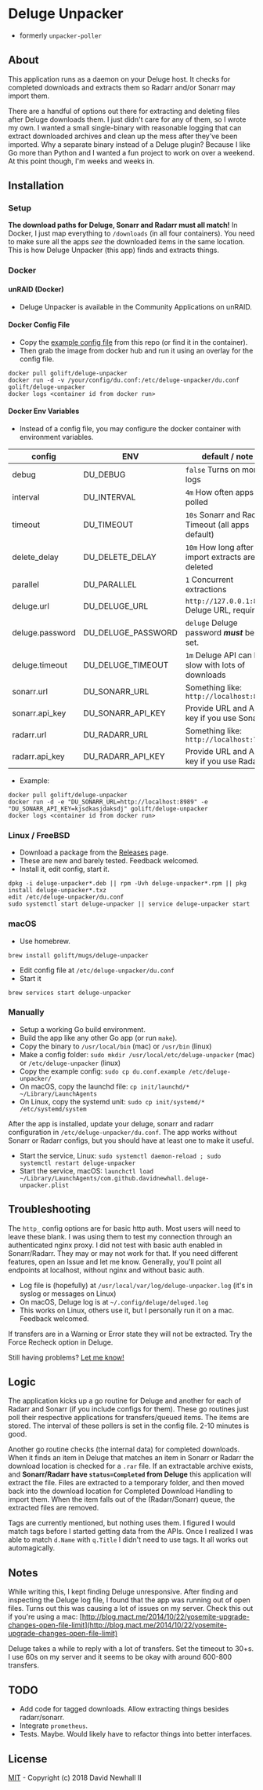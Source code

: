 # Deluge Unpacker

-   formerly `unpacker-poller`

## About

This application runs as a daemon on your Deluge host. It checks for completed
downloads and extracts them so Radarr and/or Sonarr may import them.

There are a handful of options out there for extracting and deleting files after
Deluge downloads them. I just didn't care for any of them, so I wrote my own. I
wanted a small single-binary with reasonable logging that can extract downloaded
archives and clean up the mess after they've been imported. Why a separate binary
instead of a Deluge plugin? Because I like Go more than Python and I wanted a fun
project to work on over a weekend. At this point though, I'm weeks and weeks in.

## Installation

### Setup

**The download paths for Deluge, Sonarr and Radarr must all match!** In Docker,
I just map everything to `/downloads` (in all four containers). You need to make
sure all the apps _see_ the downloaded items in the same location. This is how
Deluge Unpacker (this app) finds and extracts things.

### Docker

#### unRAID (Docker)

-   Deluge Unpacker is available in the Community Applications on unRAID.

#### Docker Config File

-   Copy the [example config file](examples/du.conf.example) from this repo (or find it in the container).
-   Then grab the image from docker hub and run it using an overlay for the config file.

```shell
docker pull golift/deluge-unpacker
docker run -d -v /your/config/du.conf:/etc/deluge-unpacker/du.conf golift/deluge-unpacker
docker logs <container id from docker run>
```

#### Docker Env Variables

-   Instead of a config file, you may configure the docker container with environment
    variables.

|config|ENV|default / note|
|---|---|---|
debug|DU_DEBUG|`false` Turns on more logs
interval|DU_INTERVAL|`4m` How often apps are polled
timeout|DU_TIMEOUT|`10s` Sonarr and Radarr Timeout (all apps default)
delete_delay|DU_DELETE_DELAY|`10m` How long after import extracts are deleted
parallel|DU_PARALLEL|`1` Concurrent extractions
deluge.url|DU_DELUGE_URL|`http://127.0.0.1:8112` Deluge URL, required!
deluge.password|DU_DELUGE_PASSWORD|`deluge` Deluge password **_must_** be set.
deluge.timeout|DU_DELUGE_TIMEOUT|`1m` Deluge API can be slow with lots of downloads
sonarr.url|DU_SONARR_URL|Something like: `http://localhost:8989`
sonarr.api_key|DU_SONARR_API_KEY|Provide URL and API key if you use Sonarr
radarr.url|DU_RADARR_URL|Something like: `http://localhost:7878`
radarr.api_key|DU_RADARR_API_KEY|Provide URL and API key if you use Radarr

- Example:

```shell
docker pull golift/deluge-unpacker
docker run -d -e "DU_SONARR_URL=http://localhost:8989" -e "DU_SONARR_API_KEY=kjsdkasjdaksdj" golift/deluge-unpacker
docker logs <container id from docker run>
```

### Linux / FreeBSD

-   Download a package from the [Releases](https://github.com/davidnewhall/deluge-unpacker/releases) page.
-   These are new and barely tested. Feedback welcomed.
-   Install it, edit config, start it.

```shell
dpkg -i deluge-unpacker*.deb || rpm -Uvh deluge-unpacker*.rpm || pkg install deluge-unpacker*.txz
edit /etc/deluge-unpacker/du.conf
sudo systemctl start deluge-unpacker || service deluge-unpacker start
```

### macOS

-   Use homebrew.
```shell
brew install golift/mugs/deluge-unpacker
```
-   Edit config file at `/etc/deluge-unpacker/du.conf`
-   Start it
```shell
brew services start deluge-unpacker
```

### Manually

-   Setup a working Go build environment.
-   Build the app like any other Go app (or run `make`).
-   Copy the binary to `/usr/local/bin` (mac) or `/usr/bin` (linux)
-   Make a config folder: `sudo mkdir /usr/local/etc/deluge-unpacker` (mac) or `/etc/deluge-unpacker` (linux)
-   Copy the example config: `sudo cp du.conf.example /etc/deluge-unpacker/`
-   On macOS, copy the launchd file: `cp init/launchd/* ~/Library/LaunchAgents`
-   On Linux, copy the systemd unit: `sudo cp init/systemd/* /etc/systemd/system`

After the app is installed, update your deluge, sonarr and radarr configuration
in `/etc/deluge-unpacker/du.conf`. The app works without Sonarr or Radarr
configs, but you should have at least one to make it useful.

-   Start the service, Linux: `sudo systemctl daemon-reload ; sudo systemctl restart deluge-unpacker`
-   Start the service, macOS: `launchctl load ~/Library/LaunchAgents/com.github.davidnewhall.deluge-unpacker.plist`

## Troubleshooting

The `http_` config options are for basic http auth. Most users will need to
leave these blank. I was using them to test my connection through an authenticated
nginx proxy. I did not test with basic auth enabled in Sonarr/Radarr. They may
or may not work for that. If you need different features, open an Issue and let me
know. Generally, you'll point all endpoints at localhost, without nginx and without
basic auth.

-   Log file is (hopefully) at `/usr/local/var/log/deluge-unpacker.log` (it's in syslog or messages on Linux)
-   On macOS, Deluge log is at `~/.config/deluge/deluged.log`
-   This works on Linux, others use it, but I personally run it on a mac. Feedback welcomed.

If transfers are in a Warning or Error state they will not be extracted. Try
the Force Recheck option in Deluge.

Still having problems? [Let me know!](https://github.com/davidnewhall/deluge-unpacker/issues/new)

## Logic

The application kicks up a go routine for Deluge and another for each of Radarr
and Sonarr (if you include configs for them). These go routines just poll their
respective applications for transfers/queued items. The items are stored. The
interval of these pollers is set in the config file. 2-10 minutes is good.

Another go routine checks (the internal data) for completed downloads. When it
finds an item in Deluge that matches an item in Sonarr or Radarr the download
location is checked for a `.rar` file. If an extractable archive exists, and
**Sonarr/Radarr have `status=Completed` from Deluge** this application will
extract the file. Files are extracted to a temporary folder, and then moved back
into the download location for Completed Download Handling to import them. When
the item falls out of the (Radarr/Sonarr) queue, the extracted files are removed.

Tags are currently mentioned, but nothing uses them. I figured I would match tags
before I started getting data from the APIs. Once I realized I was able to match
`d.Name` with `q.Title` I didn't need to use tags. It all works out automagically.

## Notes

While writing this, I kept finding Deluge unresponsive. After finding and inspecting
the Deluge log file, I found that the app was running out of open files. Turns out
this was causing a lot of issues on my server. Check this out if you're
using a mac:
[http://blog.mact.me/2014/10/22/yosemite-upgrade-changes-open-file-limit](http://blog.mact.me/2014/10/22/yosemite-upgrade-changes-open-file-limit)

Deluge takes a while to reply with a lot of transfers. Set the timeout to 30+s.
I use 60s on my server and it seems to be okay with around 600-800 transfers.

## TODO

-   Add code for tagged downloads. Allow extracting things besides radarr/sonarr.
-   Integrate `prometheus`.
-   Tests. Maybe. Would likely have to refactor things into better interfaces.

## License

[MIT](LICENSE) - Copyright (c) 2018 David Newhall II
